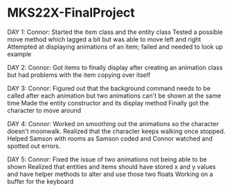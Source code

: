 # MKS22X-FinalProject
DAY 1:
Connor:
Started the item class and the entity class
Tested a possible move method which lagged a bit but was able to move left and right
Attempted at displaying animations of an item; failed and needed to look up example

DAY 2:
Connor:
Got items to finally display after creating an animation class but had problems with the item copying over itself

DAY 3:
Connor:
Figured out that the background command needs to be called after each animation but two animations can't be shown at the same 
time
Made the entity constructor and its display method
Finally got the character to move around 

DAY 4:
Connor:
Worked on smoothing out the animations so the character doesn't moonwalk. Realized that the character keeps walking once 
stopped.
Helped Samson with rooms as Samson coded and Connor watched and spotted out errors.

DAY 5:
Connor:
Fixed the issue of two animations not being able to be shown
Realized that entities and items should have stored x and y values and have helper methods to alter and use those two floats
Working on a buffer for the keyboard
